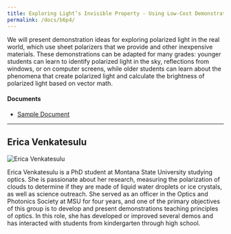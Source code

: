 ```yaml
---
title: Exploring Light’s Invisible Property - Using Low-Cost Demonstrations to Understand Polarization in Nature and Technology
permalink: /docs/b6p4/
---
```


We will present demonstration ideas for exploring polarized light in the real world, which use sheet polarizers that we provide and other inexpensive materials. These demonstrations can be adapted for many grades: younger students can learn to identify polarized light in the sky, reflections from windows, or on computer screens, while older students can learn about the phenomena that create polarized light and calculate the brightness of polarized light based on vector math.

#### Documents
 - [Sample Document](../wednesday/breakout6/documents/b1p1d1.pdf)

***

## Erica Venkatesulu

![Erica Venkatesulu](../tuesday/breakout6/images/venkatesulu.jpg)

Erica Venkatesulu is a PhD student at Montana State University studying optics. She is passionate about her research, measuring the polarization of clouds to determine if they are made of liquid water droplets or ice crystals, as well as science outreach. She served as an officer in the Optics and Photonics Society at MSU for four years, and one of the primary objectives of this group is to develop and present demonstrations teaching principles of optics. In this role, she has developed or improved several demos and has interacted with students from kindergarten through high school. 